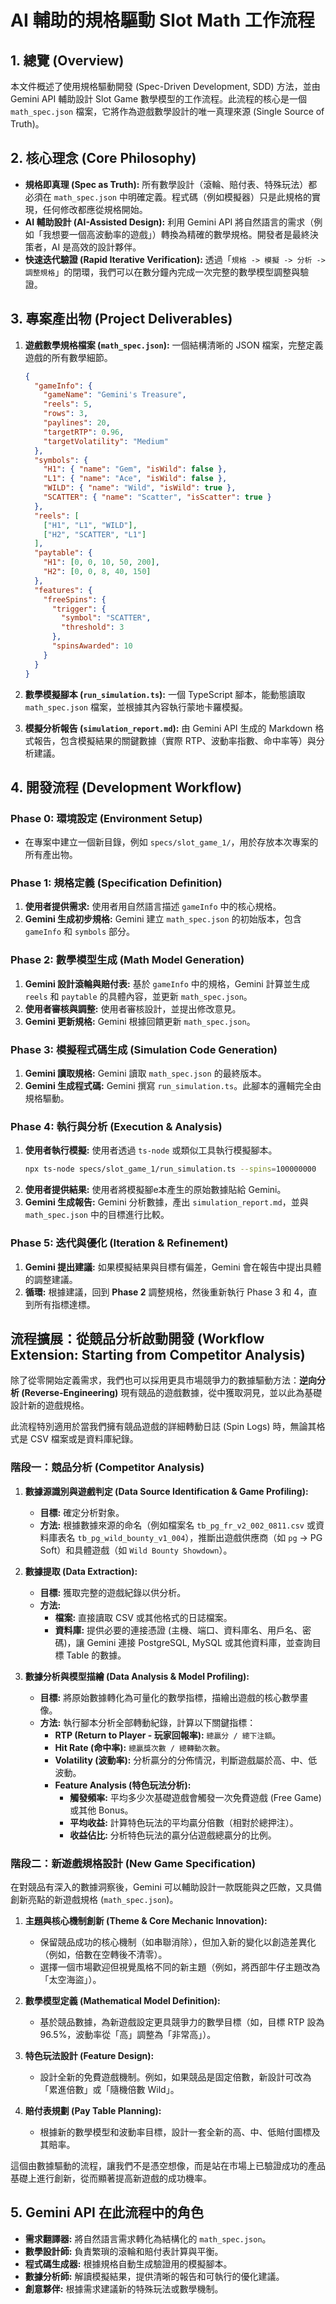 # AI 輔助的規格驅動 Slot Math 工作流程

## 1. 總覽 (Overview)

本文件概述了使用規格驅動開發 (Spec-Driven Development, SDD) 方法，並由 Gemini API 輔助設計 Slot Game 數學模型的工作流程。此流程的核心是一個 `math_spec.json` 檔案，它將作為遊戲數學設計的唯一真理來源 (Single Source of Truth)。

## 2. 核心理念 (Core Philosophy)

- **規格即真理 (Spec as Truth):** 所有數學設計（滾輪、賠付表、特殊玩法）都必須在 `math_spec.json` 中明確定義。程式碼（例如模擬器）只是此規格的實現，任何修改都應從規格開始。
- **AI 輔助設計 (AI-Assisted Design):** 利用 Gemini API 將自然語言的需求（例如「我想要一個高波動率的遊戲」）轉換為精確的數學規格。開發者是最終決策者，AI 是高效的設計夥伴。
- **快速迭代驗證 (Rapid Iterative Verification):** 透過「`規格 -> 模擬 -> 分析 -> 調整規格`」的閉環，我們可以在數分鐘內完成一次完整的數學模型調整與驗證。

## 3. 專案產出物 (Project Deliverables)

1.  **遊戲數學規格檔案 (`math_spec.json`):**
    一個結構清晰的 JSON 檔案，完整定義遊戲的所有數學細節。
    ```json
    {
      "gameInfo": {
        "gameName": "Gemini's Treasure",
        "reels": 5,
        "rows": 3,
        "paylines": 20,
        "targetRTP": 0.96,
        "targetVolatility": "Medium"
      },
      "symbols": {
        "H1": { "name": "Gem", "isWild": false },
        "L1": { "name": "Ace", "isWild": false },
        "WILD": { "name": "Wild", "isWild": true },
        "SCATTER": { "name": "Scatter", "isScatter": true }
      },
      "reels": [
        ["H1", "L1", "WILD"],
        ["H2", "SCATTER", "L1"]
      ],
      "paytable": {
        "H1": [0, 0, 10, 50, 200],
        "H2": [0, 0, 8, 40, 150]
      },
      "features": {
        "freeSpins": {
          "trigger": {
            "symbol": "SCATTER",
            "threshold": 3
          },
          "spinsAwarded": 10
        }
      }
    }
    ```

2.  **數學模擬腳本 (`run_simulation.ts`):**
    一個 TypeScript 腳本，能動態讀取 `math_spec.json` 檔案，並根據其內容執行蒙地卡羅模擬。

3.  **模擬分析報告 (`simulation_report.md`):**
    由 Gemini API 生成的 Markdown 格式報告，包含模擬結果的關鍵數據（實際 RTP、波動率指數、命中率等）與分析建議。

## 4. 開發流程 (Development Workflow)

### Phase 0: 環境設定 (Environment Setup)
- 在專案中建立一個新目錄，例如 `specs/slot_game_1/`，用於存放本次專案的所有產出物。

### Phase 1: 規格定義 (Specification Definition)
1.  **使用者提供需求:** 使用者用自然語言描述 `gameInfo` 中的核心規格。
2.  **Gemini 生成初步規格:** Gemini 建立 `math_spec.json` 的初始版本，包含 `gameInfo` 和 `symbols` 部分。

### Phase 2: 數學模型生成 (Math Model Generation)
1.  **Gemini 設計滾輪與賠付表:** 基於 `gameInfo` 中的規格，Gemini 計算並生成 `reels` 和 `paytable` 的具體內容，並更新 `math_spec.json`。
2.  **使用者審核與調整:** 使用者審核設計，並提出修改意見。
3.  **Gemini 更新規格:** Gemini 根據回饋更新 `math_spec.json`。

### Phase 3: 模擬程式碼生成 (Simulation Code Generation)
1.  **Gemini 讀取規格:** Gemini 讀取 `math_spec.json` 的最終版本。
2.  **Gemini 生成程式碼:** Gemini 撰寫 `run_simulation.ts`。此腳本的邏輯完全由規格驅動。

### Phase 4: 執行與分析 (Execution & Analysis)
1.  **使用者執行模擬:** 使用者透過 `ts-node` 或類似工具執行模擬腳本。
    ```bash
    npx ts-node specs/slot_game_1/run_simulation.ts --spins=100000000
    ```
2.  **使用者提供結果:** 使用者將模擬腳e本產生的原始數據貼給 Gemini。
3.  **Gemini 生成報告:** Gemini 分析數據，產出 `simulation_report.md`，並與 `math_spec.json` 中的目標進行比較。

### Phase 5: 迭代與優化 (Iteration & Refinement)
1.  **Gemini 提出建議:** 如果模擬結果與目標有偏差，Gemini 會在報告中提出具體的調整建議。
2.  **循環:** 根據建議，回到 **Phase 2** 調整規格，然後重新執行 Phase 3 和 4，直到所有指標達標。

## 流程擴展：從競品分析啟動開發 (Workflow Extension: Starting from Competitor Analysis)

除了從零開始定義需求，我們也可以採用更具市場競爭力的數據驅動方法：**逆向分析 (Reverse-Engineering)** 現有競品的遊戲數據，從中獲取洞見，並以此為基礎設計新的遊戲規格。

此流程特別適用於當我們擁有競品遊戲的詳細轉動日誌 (Spin Logs) 時，無論其格式是 CSV 檔案或是資料庫紀錄。

### 階段一：競品分析 (Competitor Analysis)

1.  **數據源識別與遊戲判定 (Data Source Identification & Game Profiling):**
    *   **目標:** 確定分析對象。
    *   **方法:** 根據數據來源的命名（例如檔案名 `tb_pg_fr_v2_002_0811.csv` 或資料庫表名 `tb_pg_wild_bounty_v1_004`），推斷出遊戲供應商（如 `pg` -> PG Soft）和具體遊戲（如 `Wild Bounty Showdown`）。

2.  **數據提取 (Data Extraction):**
    *   **目標:** 獲取完整的遊戲紀錄以供分析。
    *   **方法:**
        *   **檔案:** 直接讀取 CSV 或其他格式的日誌檔案。
        *   **資料庫:** 提供必要的連接憑證 (主機、端口、資料庫名、用戶名、密碼)，讓 Gemini 連接 PostgreSQL, MySQL 或其他資料庫，並查詢目標 Table 的數據。

3.  **數據分析與模型描繪 (Data Analysis & Model Profiling):**
    *   **目標:** 將原始數據轉化為可量化的數學指標，描繪出遊戲的核心數學畫像。
    *   **方法:** 執行腳本分析全部轉動紀錄，計算以下關鍵指標：
        *   **RTP (Return to Player - 玩家回報率):** `總贏分 / 總下注額`。
        *   **Hit Rate (命中率):** `總贏獎次數 / 總轉動次數`。
        *   **Volatility (波動率):** 分析贏分的分佈情況，判斷遊戲屬於高、中、低波動。
        *   **Feature Analysis (特色玩法分析):**
            *   **觸發頻率:** 平均多少次基礎遊戲會觸發一次免費遊戲 (Free Game) 或其他 Bonus。
            *   **平均收益:** 計算特色玩法的平均贏分倍數（相對於總押注）。
            *   **收益佔比:** 分析特色玩法的贏分佔遊戲總贏分的比例。

### 階段二：新遊戲規格設計 (New Game Specification)

在對競品有深入的數據洞察後，Gemini 可以輔助設計一款既能與之匹敵，又具備創新亮點的新遊戲規格 (`math_spec.json`)。

1.  **主題與核心機制創新 (Theme & Core Mechanic Innovation):**
    *   保留競品成功的核心機制（如串聯消除），但加入新的變化以創造差異化（例如，倍數在空轉後不清零）。
    *   選擇一個市場歡迎但視覺風格不同的新主題（例如，將西部牛仔主題改為「太空海盜」）。

2.  **數學模型定義 (Mathematical Model Definition):**
    *   基於競品數據，為新遊戲設定更具競爭力的數學目標（如，目標 RTP 設為 96.5%，波動率從「高」調整為「非常高」）。

3.  **特色玩法設計 (Feature Design):**
    *   設計全新的免費遊戲機制。例如，如果競品是固定倍數，新設計可改為「累進倍數」或「隨機倍數 Wild」。

4.  **賠付表規劃 (Pay Table Planning):**
    *   根據新的數學模型和波動率目標，設計一套全新的高、中、低賠付圖標及其賠率。

這個由數據驅動的流程，讓我們不是憑空想像，而是站在市場上已驗證成功的產品基礎上進行創新，從而顯著提高新遊戲的成功機率。

## 5. Gemini API 在此流程中的角色

- **需求翻譯器:** 將自然語言需求轉化為結構化的 `math_spec.json`。
- **數學設計師:** 負責繁瑣的滾輪和賠付表計算與平衡。
- **程式碼生成器:** 根據規格自動生成驗證用的模擬腳本。
- **數據分析師:** 解讀模擬結果，提供清晰的報告和可執行的優化建議。
- **創意夥伴:** 根據需求建議新的特殊玩法或數學機制。